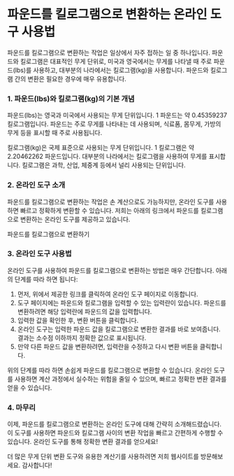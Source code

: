 파운드를 킬로그램으로 변환하는 온라인 도구 사용법
===========================

파운드를 킬로그램으로 변환하는 작업은 일상에서 자주 접하는 일 중 하나입니다. 파운드와 킬로그램은 대표적인 무게 단위로, 미국과 영국에서는 무게를 나타낼 때 주로 파운드(lbs)를 사용하고, 대부분의 나라에서는 킬로그램(kg)을 사용합니다. 파운드와 킬로그램 간의 변환은 필요한 경우에 매우 유용합니다.

### 1. 파운드(lbs)와 킬로그램(kg)의 기본 개념

파운드(lbs)는 영국과 미국에서 사용되는 무게 단위입니다. 1 파운드는 약 0.45359237 킬로그램입니다. 파운드는 주로 무게를 나타내는 데 사용되며, 식료품, 몸무게, 가방의 무게 등을 표시할 때 주로 사용됩니다.

킬로그램(kg)은 국제 표준으로 사용되는 무게 단위입니다. 1 킬로그램은 약 2.20462262 파운드입니다. 대부분의 나라에서는 킬로그램을 사용하여 무게를 표시합니다. 킬로그램은 과학, 산업, 체중계 등에서 널리 사용되는 단위입니다.

### 2. 온라인 도구 소개

파운드를 킬로그램으로 변환하는 작업은 손 계산으로도 가능하지만, 온라인 도구를 사용하면 빠르고 정확하게 변환할 수 있습니다. 저희는 아래의 링크에서 파운드를 킬로그램으로 변환하는 온라인 도구를 제공하고 있습니다.

파운드를 킬로그램으로 변환하기

### 3. 온라인 도구 사용법

온라인 도구를 사용하여 파운드를 킬로그램으로 변환하는 방법은 매우 간단합니다. 아래의 단계를 따라 하면 됩니다:

1. 먼저, 위에서 제공한 링크를 클릭하여 온라인 도구 페이지로 이동합니다.
2. 도구 페이지에는 파운드와 킬로그램을 입력할 수 있는 입력란이 있습니다. 파운드를 변환하려면 해당 입력란에 파운드의 값을 입력합니다.
3. 입력한 값을 확인한 후, 변환 버튼을 클릭합니다.
4. 온라인 도구는 입력한 파운드 값을 킬로그램으로 변환한 결과를 바로 보여줍니다. 결과는 소수점 이하까지 정확한 값으로 표시됩니다.
5. 만약 다른 파운드 값을 변환하려면, 입력란을 수정하고 다시 변환 버튼을 클릭합니다.

위의 단계를 따라 하면 손쉽게 파운드를 킬로그램으로 변환할 수 있습니다. 온라인 도구를 사용하면 계산 과정에서 실수하는 위험을 줄일 수 있으며, 빠르고 정확한 변환 결과를 얻을 수 있습니다.

### 4. 마무리

이제, 파운드를 킬로그램으로 변환하는 온라인 도구에 대해 간략히 소개해드렸습니다. 이 도구를 사용하면 파운드와 킬로그램 사이의 변환 작업을 빠르고 간편하게 수행할 수 있습니다. 온라인 도구를 통해 정확한 변환 결과를 얻으세요!

더 많은 무게 단위 변환 도구와 유용한 계산기를 사용하려면 저희 웹사이트를 방문해보세요. 감사합니다!